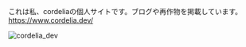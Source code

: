 これは私、cordeliaの個人サイトです。ブログや再作物を掲載しています。
https://www.cordelia.dev/

![cordelia_dev](https://github.com/cordelia-sixth/cordelia-dev/assets/80014084/694fd365-881e-408f-a9e9-6f989d6b2451)
